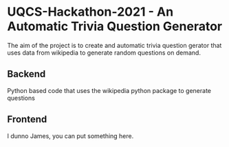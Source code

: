 # UQCS-Hackathon-2021 - An Automatic Trivia Question Generator

The aim of the project is to create and automatic trivia question gerator that uses data from wikipedia to generate random questions on demand. 

## Backend 

Python based code that uses the wikipedia python package to generate questions 

## Frontend

I dunno James, you can put something here. 

